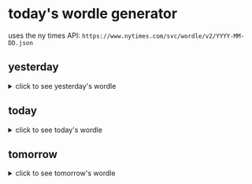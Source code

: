 # today's wordle generator

uses the ny times API: `https://www.nytimes.com/svc/wordle/v2/YYYY-MM-DD.json`

## yesterday

<details>
    <summary>click to see yesterday's wordle</summary>

    noise

</details>

## today

<details>
    <summary>click to see today's wordle</summary>

    until

</details>

## tomorrow

<details>
    <summary>click to see tomorrow's wordle</summary>

    ardor

</details>
